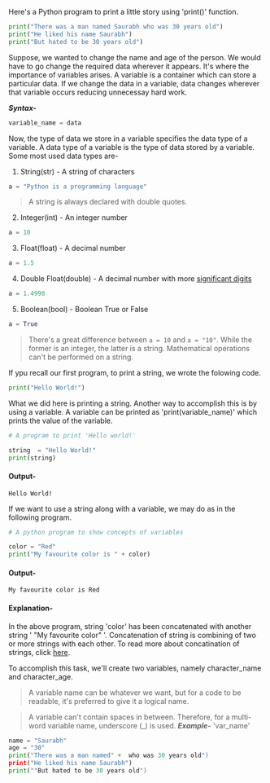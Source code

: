 Here's a Python program to print a little story using 'print()' function.

```python
print("There was a man named Saurabh who was 30 years old")
print("He liked his name Saurabh")
print("But hated to be 30 years old")
```

Suppose, we wanted to change the name and age of the person. We would have to go change the required data wherever it appears. It's where the importance of variables arises. A variable is a container which can store a particular data. If we change the data in a variable, data changes wherever that variable occurs reducing unnecessay hard work.

***Syntax-***

```python
variable_name = data
```
Now, the type of data we store in a variable specifies the data type of a variable. A data type of a variable is the type of data stored by a variable. Some most used data types are-

1) String(str) - A string of characters

```python
a = "Python is a programming language"
```
> A string is always declared with double quotes.

2) Integer(int) - An integer number

```python
a = 10
```

3) Float(float) - A decimal number

```python
a = 1.5
```
4) Double Float(double) - A decimal number with more [significant digits](https://en.wikipedia.org/wiki/Significant_figures)

```python
a = 1.4998
```

5) Boolean(bool) - Boolean True or False

```python
a = True
```
> There's a great difference between `a = 10` and `a = "10"`. While the former is an integer, the latter is a string. Mathematical operations can't be performed on a string.

If ypu recall our first program, to print a string, we wrote the folowing code.

```python
print("Hello World!")
```
What we did here is printing a string. Another way to accomplish this is by using a variable. A variable can be printed as 'print(variable_name)' which prints the value of the variable.

```python
# A program to print 'Hello world!'

string  = "Hello World!"
print(string)
```

#### Output-

```
Hello World!
```

If we want to use a string along with a variable, we may do as in the following program.

```python
# A python program to show concepts of variables

color = "Red"
print("My favourite color is " + color)
```

#### Output-

```
My favourite color is Red
```
#### Explanation-
In the above program, string 'color' has been concatenated with another string ' "My favourite color" '. Concatenation of string is combining of two or more strings with each other. To read more about concatination of strings, click [here](https://en.wikipedia.org/wiki/Concatenation).

To accomplish this task, we'll create two variables, namely character_name and character_age.

 > A variable name can be whatever we want, but for a code to be readable, it's preferred to give it a logical name.
 
 > A variable can't contain spaces in between. Therefore, for a multi-word variable name, underscore (_) is used.                                                                                             ***Example-*** 'var_name'

```python
name = "Saurabh"
age = "30"
print("There was a man named" +  who was 30 years old")
print("He liked his name Saurabh")
print(""But hated to be 30 years old")
```
